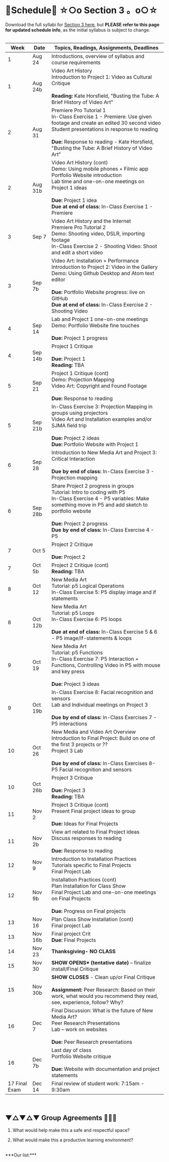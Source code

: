 # 📆Schedule📆  ☆○o Section 3 。o○☆

Download the full syllabi for [Section 3 here](resources/Syllabus_Art75_section3_FA_18.pdf), but **PLEASE refer to this page for updated schedule info**, as the initial syllabus is subject to change.
<br>
<br>


| **Week** | **Date** | **Topics, Readings, Assignments, Deadlines** |
| --- | --- | --- |
| 1 | Aug 24 | Introductions, overview of syllabus and course requirements   |
| 1 | Aug 24b | Video Art History <br> Introduction to Project 1: Video as Cultural Critique <br><br> **Reading:** Kate Horsfield, &quot;Busting the Tube: A Brief History of Video Art&quot;  |
| 2 | Aug 31 | Premiere Pro Tutorial 1 <br> In-Class Exercise 1 - Premiere: Use given footage and create an edited 30 second video <br> Student presentations in response to reading <br><br> **Due:** Response to reading - Kate Horsfield, &quot;Busting the Tube: A Brief History of Video Art&quot;  |
| 2 | Aug 31b | Video Art History (cont) <br> Demo: Using mobile phones + Filmic app <br> Portfolio Website introduction <br> Lab time and one-on-one meetings on Project 1 ideas  <br><br> **Due:** Project 1 idea <br> **Due at end of class:** In-Class Exercise 1 - Premiere  |
| 3 | Sep 7 | Video Art History and the Internet <br> Premiere Pro Tutorial 2 <br> Demo: Shooting video, DSLR, importing footage <br> In-Class Exercise 2 - Shooting Video: Shoot and edit a short video  |
| 3 | Sep 7b | Video Art: Installation + Performance <br> Introduction to Project 2: Video in the Gallery <br> Demo: Using Github Desktop and Atom text editor  <br><br> **Due:** Portfolio Website progress: live on GitHub <br> **Due at end of class:** In-Class Exercise 2 - Shooting Video   |
| 4 | Sep 14 | Lab and Project 1 one-on-one meetings <br> Demo: Portfolio Website fine touches <br><br> **Due:** Project 1 progress  |
| 4 | Sep 14b | Project 1 Critique <br><br> **Due:** Project 1 <br> **Reading:** TBA   |
| 5 | Sep 21 | Project 1 Critique (cont) <br> Demo: Projection Mapping <br> Video Art: Copyright and Found Footage <br><br> **Due:** Response to reading   |
| 5 | Sep 21b | In-Class Exercise 3: Projection Mapping in groups using projectors <br> Video Art and Installation examples and/or SJMA field trip  <br><br> **Due:** Project 2 ideas <br> **Due:** Portfolio Website with Project 1   |
| 6 | Sep 28 | Introduction to New Media Art and Project 3: Critical Interaction <br><br> **Due by end of class:** In-Class Exercise 3 - Projection mapping  |
| 6 | Sep 28b | Share Project 2 progress in groups <br> Tutorial: Intro to coding with P5 <br> In-Class Exercise 4 - P5 variables: Make something move in P5 and add sketch to portfolio website  <br><br> **Due:** Project 2 progress <br> **Due by end of class:** In-Class Exercise 4 - P5  |
| 7 | Oct 5 | Project 2 Critique  <br><br> **Due:** Project 2 |
| 7 | Oct 5b | Project 2 Critique (cont)  <br> **Reading:** TBA  |
| 8 | Oct 12 | New Media Art <br> Tutorial: p5 Logical Operations <br> In-Class Exercise 5: P5 display image and if statements   |
| 8 | Oct 12b | New Media Art <br> Tutorial: p5 Loops <br> In-Class Exercise 6: P5 loops  <br><br> **Due at end of class:** In-Class Exercise  5 &amp; 6 - P5 image/if-statements &amp; loops |
| 9 | Oct 19 | New Media Art <br> Tutorial: p5 Functions <br> In-Class Exercise 7: P5 Interaction + Functions, Controlling Video in P5 with mouse and key press <br><br> **Due:** Project 3 ideas |
| 9 | Oct 19b | In-Class Exercise 8: Facial recognition and sensors <br> Lab and Individual meetings on Project 3  <br><br> **Due by end of class:** In-Class Exercises 7 - P5 interactions  |
| 10 | Oct 26 | New Media and Video Art Overview <br> Introduction to Final Project: Build on one of the first 3 projects or ?? <br> Project 3 Lab  <br><br> **Due by end of class:** In-Class Exercises 8- P5 Facial recognition and sensors |
| 10 | Oct 26b | Project 3 Critique  <br><br> **Due:** Project 3 <br> **Reading:** TBA |
| 11 | Nov 2 | Project 3 Critique (cont) <br> Present Final project ideas to group  <br><br> **Due:** Ideas for Final Projects  |
| 11 | Nov 2b | View art related to Final Project ideas <br> Discuss responses to reading <br><br>  **Due:** Response to reading   |
| 12 | Nov 9 | Introduction to Installation Practices <br> Tutorials specific to Final Projects <br> Final Project Lab  |
| 12 | Nov 9b | Installation Practices (cont) <br> Plan Installation for Class Show <br> Final Project Lab and one-on-one meetings on Final Projects  <br><br> **Due:** Progress on Final projects  |
| 13 | Nov 16 | Plan Class Show Installation (cont) <br> Final project Lab  |
| 13 | Nov 16b | Final project Crit  <br> **Due:** Final Projects  |
| 14 | Nov 23 | **Thanksgiving- NO CLASS** |
| 15 | Nov 30 | **SHOW OPENS\* (tentative date)** – finalize install/Final Critique  |
| 15 | Nov 30b | **SHOW CLOSES** - Clean up/or Final Critique <br><br> **Assignment:** Peer Research: Based on their work, what would you recommend they read, see, experience, follow? Why?  |
| 16 | Dec 7 | Final Discussion: What is the future of New Media Art? <br> Peer Research Presentations <br> Lab – work on websites <br><br> **Due:** Peer Research presentations  |
| 16 | Dec 7b | Last day of class <br> Portfolio Website critique <br><br>  **Due:** Website with documentation and project statements  |
| 17 Final Exam | Dec 14  | Final review of student work: 7:15am - 9:30am  |

<br>


## ▼△▼△▼ Group Agreements 🐼👾🐬


1. What would help make this a safe and respectful space?

2. What would make this a productive learning environment?


<br>
***Our list:***
